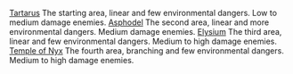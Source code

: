 [Tartarus](Tartarus.md)
The starting area, linear and few environmental dangers. Low to medium damage enemies.
[Asphodel](Asphodel.md)
The second area, linear and more environmental dangers. Medium damage enemies.
[Elysium](Elysium.md)
The third area, linear and few environmental dangers. Medium to high damage enemies.
[Temple of Nyx](Temple_of_Nyx.md)
The fourth area, branching and few environmental dangers. Medium to high damage enemies.
